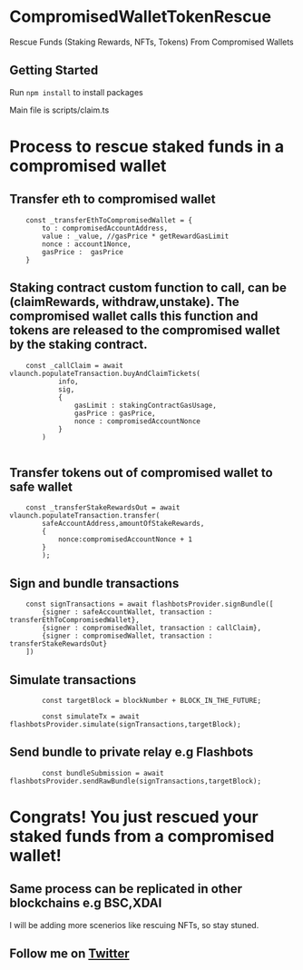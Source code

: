 # CompromisedWalletTokenRescue
Rescue Funds (Staking Rewards, NFTs, Tokens) From Compromised Wallets



## Getting Started

Run ` npm install ` to install packages

Main file is scripts/claim.ts



# Process to rescue staked funds in a compromised wallet



## Transfer eth to compromised wallet

```
    const _transferEthToCompromisedWallet = {
        to : compromisedAccountAddress,
        value : _value, //gasPrice * getRewardGasLimit
        nonce : account1Nonce,
        gasPrice :  gasPrice
    }

```

## Staking contract custom function to call, can be (claimRewards, withdraw,unstake). The compromised wallet calls this function and tokens are released to the compromised wallet by the staking contract.

```
    const _callClaim = await vlaunch.populateTransaction.buyAndClaimTickets(
            info,
            sig,
            {
                gasLimit : stakingContractGasUsage,
                gasPrice : gasPrice,
                nonce : compromisedAccountNonce
            }
        )
    
```

## Transfer tokens out of compromised wallet to safe wallet

```
    const _transferStakeRewardsOut = await vlaunch.populateTransaction.transfer(
        safeAccountAddress,amountOfStakeRewards,
        {
            nonce:compromisedAccountNonce + 1
        }
        );
```


## Sign and bundle transactions

```
    const signTransactions = await flashbotsProvider.signBundle([
        {signer : safeAccountWallet, transaction : transferEthToCompromisedWallet},
        {signer : compromisedWallet, transaction : callClaim},
        {signer : compromisedWallet, transaction : transferStakeRewardsOut}
    ])
```

## Simulate transactions

```
        const targetBlock = blockNumber + BLOCK_IN_THE_FUTURE;

        const simulateTx = await flashbotsProvider.simulate(signTransactions,targetBlock);

```

##  Send bundle to private relay e.g Flashbots

```
        const bundleSubmission = await flashbotsProvider.sendRawBundle(signTransactions,targetBlock);

```


# Congrats! You just rescued your staked funds from a compromised wallet!

## Same process can be replicated in other blockchains e.g BSC,XDAI

I will be adding more scenerios like rescuing NFTs, so stay stuned.

## Follow me on [Twitter](https://twitter.com/d1_dblaze/ "Twitter")



